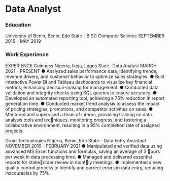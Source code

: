 # Data Analyst

### Education
University of Benin, Benin, Edo State - B.SC Computer Science SEPTEMBER 2015 - MAY 2019


### Work Experience
EXPERIENCE
Guinness Nigeria, Ikeja, Lagos State- Data Analyst MARCH 2021 - PRESENT
● Analyzed sales performance data, identifying trends, revenue drivers, and customer behavior to optimize sales strategies.
● Built interactive Power BI and Tableau dashboards to visualize key financial metrics, enhancing decision-making for management.
● Conducted data validation and integrity checks using SQL queries to ensure accuracy.
● Developed an automated reporting tool, achieving a 75% reduction in report generation time.
● Conducted market trend analysis to assess the impact of pricing strategies, promotions, and competitor activities on sales.
● Mentored and supervised a team of interns, providing training on data analysis tools and tec􏰀niques, monitoring progress, and fostering a collaborative environment, resulting in a 95% completion rate of assigned projects.

Droid Technologies Nigeria, Benin, Edo State - Data Entry Assistant
NOVEMBER 2019 - FEBRUARY 2021
● Manipulated and verified data using advanced MS Excel functions and formulas, saving an average of 3 􏰀ours per week in data processing time.
● Managed and delivered essential reports for stake􏰀older review in mont􏰀ly meetings.
● Implemented a new quality control process to identify and correct errors in data entry, reducing inaccuracies by 75%.


